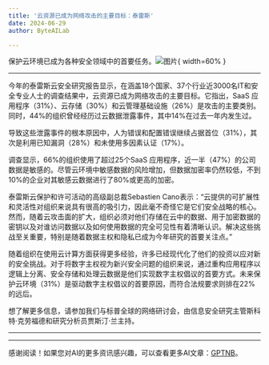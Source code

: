 ```yaml
---
title: '云资源已成为网络攻击的主要目标：泰雷斯'
date: 2024-06-29
author: ByteAILab

---
```


保护云环境已成为各种安全领域中的首要任务。![图片](https://ai-techpark.com/wp-content/uploads/2024/06/Cloud-960x540.jpg){ width=60% }

---
 今年的泰雷斯云安全研究报告显示，在涵盖18个国家、37个行业近3000名IT和安全专业人士的调查结果中，云资源已成为网络攻击的主要目标。它指出，SaaS 应用程序（31%）、云存储（30%）和云管理基础设施（26%）是攻击的主要类别。同时，44%的组织曾经经历过云数据泄露事件，其中14%在过去一年内发生过。

导致这些泄露事件的根本原因中，人为错误和配置错误继续占据首位（31%），其次是利用已知漏洞（28%）和未使用多因素认证（17%）。

调查显示，66%的组织使用了超过25个SaaS 应用程序，近一半（47%）的公司数据是敏感的。尽管云环境中敏感数据的风险增加，但数据加密率仍然较低，不到10%的企业对其敏感云数据进行了80%或更高的加密。

泰雷斯云保护和许可活动的高级副总裁Sebastien Cano表示：“云提供的可扩展性和灵活性对组织来说具有很高的吸引力，因此毫不奇怪它是它们安全战略的核心。然而，随着云攻击面的扩大，组织必须对他们存储在云中的数据、用于加密数据的密钥以及对谁访问数据以及如何使用数据的完全可见性有着清晰认识。解决这些挑战至关重要，特别是随着数据主权和隐私已成为今年研究的首要关注点。”

随着组织在使用云计算方面获得更多经验，许多已经现代化了他们的投资以应对新的安全挑战。对于将数字主权视为新兴安全问题的组织来说，通过重构应用程序以逻辑上分离、安全存储和处理云数据是他们实现数字主权倡议的首要方式。未来保护云环境（31%）是驱动数字主权倡议的首要原因，而符合法规要求则排在22%的远后。

想了解更多信息，请参加我们与标普全球的网络研讨会，由信息安全研究主管斯科特·克劳福德和研究分析员贾斯汀·兰主持。

---
---
感谢阅读！如果您对AI的更多资讯感兴趣，可以查看更多AI文章：[GPTNB](https://gptnb.com)。